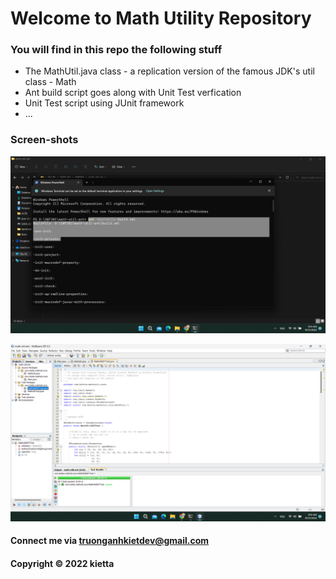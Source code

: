 # Welcome to Math Utility Repository

### You will find in this repo the following stuff

- The MathUtil.java class - a replication version of the famous JDK's
  util class - Math
- Ant build script goes along with Unit Test verfication
- Unit Test script using JUnit framework
- ...

### Screen-shots

![Build process with Ant](https://github.com/anhkietdev/math-util-ant/blob/main/screenshot/build-process-with-ant.png)

![DDT source code using JUnit](https://github.com/anhkietdev/math-util-ant/blob/main/screenshot/unit-test-with-ddt.png)

#### Connect me via truonganhkietdev@gmail.com

#### Copyright &#169; 2022 kietta
